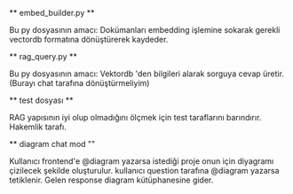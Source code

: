 ** embed_builder.py **

Bu py dosyasının amacı: Dokümanları embedding işlemine sokarak gerekli vectordb formatına dönüştürerek kaydeder.



** rag_query.py **

Bu py dosyasının amacı: Vektordb 'den bilgileri alarak sorguya cevap üretir. (Burayı chat tarafına dönüştürmeliyim)



** test dosyası **

RAG yapısının iyi olup olmadığını ölçmek için test taraflarını barındırır. Hakemlik tarafı.


** diagram chat mod ""

Kullanıcı frontend'e @diagram yazarsa istediği proje onun için diyagramı çizilecek şekilde oluşturulur. kullanıcı question tarafına @diagram yazarsa tetiklenir.
Gelen response diagram kütüphanesine gider.




